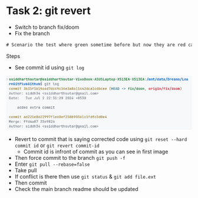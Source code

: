# Task 2: git revert

* Switch to branch fix/doom
* Fix the branch

```txt
# Scenario the test where green sometime before but now they are red can you revert to the second last commit
```

Steps

* See commit id using `git log`

![1719990613294](./images/1719990613294.png)

* Revert to commit that is saying corrected code using `git reset --hard commit id` or `git revert commit-id`
  * Commit id is infront of commit as you can see in first image
* Then force commit to the branch `git push -f`
* Enter `git pull --rebase=false`
* Take pull
* If conflict is there then use `git status` & `git add file.ext`
* Then commit
* Check the main branch readme should be updated
